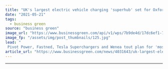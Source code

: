 ```yaml
---
title: "UK's largest electric vehicle charging 'superhub' set for Oxford"
date: "2021-05-21"
tags: 
  - business green
source: "business green"
image_url: "https://www.businessgreen.com/api/v1/wps/7b9de4d/17dc6ef1-76a3-478e-9e5f-36461c0fbb01/3/Redbridge-ver6bus-still-0001-pivot-power-EV-charging-hub-oxford-185x114.jpg"
image_fp: "/assets/img/post_thumbnails/125.jpg"
lead: "
 Pivot Power, Fastned, Tesla Superchargers and Wenea tout plan for 'most powerful EV charging hub in Europe' ..."
article_url: "https://www.businessgreen.com/news/4031643/uk-largest-electric-vehicle-charging-superhub-set-oxford"
---
```


---
